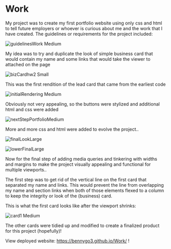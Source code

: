 # Work

My project was to create my first portfolio website using only css and html to tell future employers or whoever is curious about me and the work that I have created. The guidelines or requirements for the project included:

![guidelinesWork Medium](https://user-images.githubusercontent.com/95048609/148660341-d426c63a-c3cb-4f9f-977b-b755b3c0a0c8.jpeg)

My idea was to try and duplicate the look of simple business card that would contain my name and some links that would take the viewer to attached <sections> on the page 

![bizCardhw2 Small](https://user-images.githubusercontent.com/95048609/148660066-df699e8e-74a1-47cc-b063-89c983b262d0.jpeg)

This was the first rendition of the lead card that came from the earliest code

![initialRendering Medium](https://user-images.githubusercontent.com/95048609/148664832-94e4f1bd-8646-4808-9e8b-9220bf74d169.jpeg)

Obviously not very appealing, so the buttons were stylized and additional html and css were added

![nextStepPortfolioMedium](https://user-images.githubusercontent.com/95048609/148664850-3c1ab268-70cf-4032-8203-676ce8339b54.jpeg)

More and more css and html were added to evolve the project..
  
![finalLookLarge](https://user-images.githubusercontent.com/95048609/148665064-c905cdfb-78dd-4b5a-b306-4aeb72593284.jpeg)

![lowerFinalLarge](https://user-images.githubusercontent.com/95048609/148665081-3ee363f3-6e21-4379-8156-605e77edc5ad.jpeg)

Now for the final step of adding media queries and tinkering with widths and margins to make the project visually appealing and functional for multiple viewports..

The first step was to get rid of the vertical line on the first card that separated my name and links. This would prevent the line from overlapping my name and section links when both of those elements flexed to a column to keep the integrity or look of the (business) card. 

This is what the first card looks like after the viewport shrinks: 
  
![card1 Medium](https://user-images.githubusercontent.com/95048609/148703320-b1a51d25-c04c-40ee-b759-66acafc2e4bf.jpeg)
 
The other cards were tidied up and modified to create a finalized product for this project (hopefully)!
  
View deployed website: https://bennygo3.github.io/Work/ !







